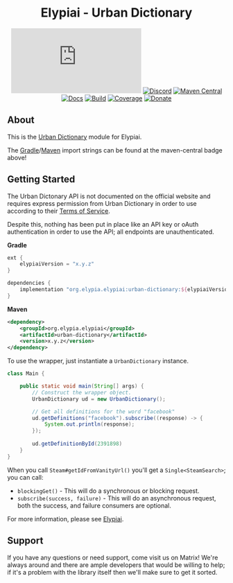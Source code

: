 <div align="center">

# Elypiai - Urban Dictionary
[![Matrix]][matrix-community] [![Discord]][discord-guild] [![Maven Central]][maven-page] [![Docs]][documentation] [![Build]][gitlab] [![Coverage]][gitlab] [![Donate]][elypia-donate]
</div>

## About
This is the [Urban Dictionary](https://www.urbandictionary.com/) module for Elypiai.  

The [Gradle](https://gradle.org/)\/[Maven] import strings can be found at the maven-central badge above!

## Getting Started
The Urban Dictonary API is not documented on the official website and requires express permission
from Urban Dictionary in order to use according to their
[Terms of Service](https://about.urbandictionary.com/tos#participation-disclaimer).

Despite this, nothing has been put in place like an API key or oAuth authentication
in order to use the API; all endpoints are unauthenticated.

**Gradle**
```gradle
ext {
    elypiaiVersion = "x.y.z"
}

dependencies {
    implementation "org.elypia.elypiai:urban-dictionary:${elypiaiVersion}"
}
```

**Maven**
```xml
<dependency>
    <groupId>org.elypia.elypiai</groupId>
    <artifactId>urban-dictionary</artifactId>
    <version>x.y.z</version>
</dependency>
```

To use the wrapper, just instantiate a `UrbanDictionary` instance.

```java
class Main {

    public static void main(String[] args) {
        // Construct the wrapper object.
        UrbanDictionary ud = new UrbanDictionary();

        // Get all definitions for the word "facebook"
        ud.getDefinitions("facebook").subscribe((response) -> {
            System.out.println(response);
        });
        
        ud.getDefinitionById(2391898)
    }
}
```

When you call `Steam#getIdFromVanityUrl()` you'll get a `Single<SteamSearch>`; you can call:
* `blockingGet()` - This will do a synchronous or blocking request.
* `subscribe(success, failure)` - This will do an asynchronous request, both the success, and failure consumers are optional.

For more information, please see [Elypiai].

## Support
If you have any questions or need support, come visit us on Matrix! We're always around and there are
ample developers that would be willing to help; if it's a problem with the library itself then we'll
make sure to get it sorted.

[matrix-community]: https://matrix.to/#/+elypia:matrix.org "Matrix Invite"
[discord-guild]: https://discord.gg/hprGMaM "Discord Invite"
[maven-page]: https://search.maven.org/artifact/org.elypia.elypiai/cleverbot "Maven Central"
[documentation]: https://elypia.gitlab.io/elypiai/com/elypia/elypiai/cleverbot/package-summary.html "Documentation"
[gitlab]: https://gitlab.com/Elypia/elypiai/commits/master "Repository on GitLab"
[elypia-donate]: https://elypia.org/donate "Donate to Elypia"
[Maven]: https://maven.apache.org/ "Depend via Maven"
[Elypiai]: https://gitlab.com/Elypia/elypiai "Elypiai Repository"

[Matrix]: https://img.shields.io/matrix/elypia:matrix.org?logo=matrix "Matrix Shield"
[Discord]: https://discord.com/api/guilds/184657525990359041/widget.png "Discord Shield"
[Maven Central]: https://img.shields.io/maven-central/v/org.elypia.elypiai/cleverbot "Download Shield"
[Docs]: https://img.shields.io/badge/docs-elypiai-blue.svg "Documentation Shield"
[Build]: https://gitlab.com/Elypia/elypiai/badges/master/pipeline.svg "GitLab Build Shield"
[Coverage]: https://gitlab.com/Elypia/elypiai/badges/master/coverage.svg "GitLab Coverage Shield"
[Donate]: https://img.shields.io/badge/donate-elypia-blueviolet "Donate Shield"
